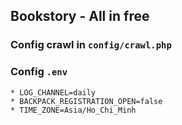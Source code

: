 ## Bookstory - All in free

### Config crawl in `config/crawl.php`

### Config `.env`

```
* LOG_CHANNEL=daily
* BACKPACK_REGISTRATION_OPEN=false
* TIME_ZONE=Asia/Ho_Chi_Minh
```
